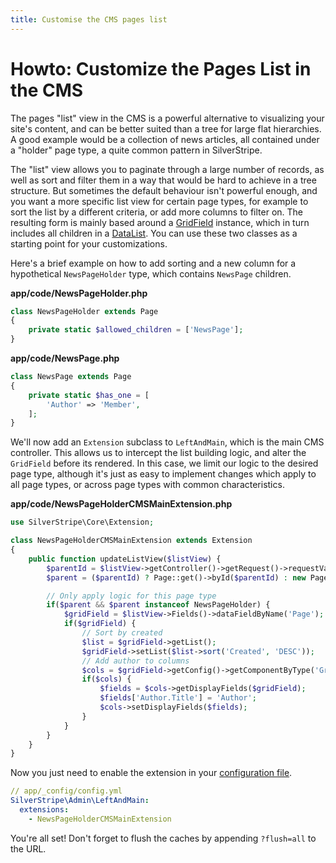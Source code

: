 ```yaml
---
title: Customise the CMS pages list
---
```

# Howto: Customize the Pages List in the CMS

The pages "list" view in the CMS is a powerful alternative to visualizing
your site's content, and can be better suited than a tree for large flat
hierarchies. A good example would be a collection of news articles,
all contained under a "holder" page type, a quite common pattern in SilverStripe.

The "list" view allows you to paginate through a large number of records,
as well as sort and filter them in a way that would be hard to achieve in a tree structure.
But sometimes the default behaviour isn't powerful enough, and you want a more
specific list view for certain page types, for example to sort the list by
a different criteria, or add more columns to filter on. The resulting
form is mainly based around a [GridField](/reference/grid-field) instance,
which in turn includes all children in a [DataList](/topics/datamodel).
You can use these two classes as a starting point for your customizations.

Here's a brief example on how to add sorting and a new column for a
hypothetical `NewsPageHolder` type, which contains `NewsPage` children.


**app/code/NewsPageHolder.php**

```php
class NewsPageHolder extends Page 
{
    private static $allowed_children = ['NewsPage'];
}
```

**app/code/NewsPage.php**

```php
class NewsPage extends Page 
{
    private static $has_one = [
        'Author' => 'Member',
    ];
}
```

We'll now add an `Extension` subclass to `LeftAndMain`, which is the main CMS controller.
This allows us to intercept the list building logic, and alter the `GridField`
before its rendered. In this case, we limit our logic to the desired page type,
although it's just as easy to implement changes which apply to all page types,
or across page types with common characteristics.

**app/code/NewsPageHolderCMSMainExtension.php**

```php
use SilverStripe\Core\Extension;

class NewsPageHolderCMSMainExtension extends Extension 
{
    public function updateListView($listView) {
        $parentId = $listView->getController()->getRequest()->requestVar('ParentID');
        $parent = ($parentId) ? Page::get()->byId($parentId) : new Page();

        // Only apply logic for this page type
        if($parent && $parent instanceof NewsPageHolder) {
            $gridField = $listView->Fields()->dataFieldByName('Page');
            if($gridField) {
                // Sort by created
                $list = $gridField->getList();
                $gridField->setList($list->sort('Created', 'DESC'));
                // Add author to columns
                $cols = $gridField->getConfig()->getComponentByType('GridFieldDataColumns');
                if($cols) {
                    $fields = $cols->getDisplayFields($gridField);
                    $fields['Author.Title'] = 'Author';
                    $cols->setDisplayFields($fields);
                }
            }
        }
    }
}
```

Now you just need to enable the extension in your [configuration file](../../configuration).

```yml
// app/_config/config.yml
SilverStripe\Admin\LeftAndMain:
  extensions:
    - NewsPageHolderCMSMainExtension
```

You're all set! Don't forget to flush the caches by appending `?flush=all` to the URL.
